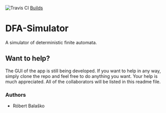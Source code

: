 ![Travis CI](https://travis-ci.org/robobalasko/DFA-Simulator.svg?branch=master) [Builds](https://travis-ci.org/robobalasko/DFA-Simulator)

# DFA-Simulator
A simulator of deterministic finite automata.

## Want to help?
The GUI of the app is still being developed. If you want to help in any way, simply clone the repo and feel free to do anything
you want. Your help is much appreciated. All of the collaborators will be listed in this readme file.

### Authors
- Róbert Balaško
